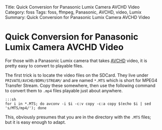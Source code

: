 Title: Quick Conversion for Panasonic Lumix Camera AVCHD Video
Category: foss
Tags: foss, ffmpeg, Panasonic, AVCHD, video, Lumix
Summary: Quick Conversion for Panasonic Lumix Camera AVCHD Video

# Quick Conversion for Panasonic Lumix Camera AVCHD Video

For those with a Panasonic Lumix camera that takes [AVCHD](https://en.wikipedia.org/wiki/AVCHD) 
video, it is pretty easy to convert to playable files. 

The first trick is to locate the video files on the SDCard. They live under 
`PRIVATE/AVCHD/BDMV/STREAM/` and are named `*.MTS` which is short for MPEG4 Transfer Stream.
Copy these somewhere, then use the following command to convert them to `.mp4` files playable 
just about anywhere.

    :::sh
    for i in *.MTS; do avconv -i $i -c:v copy -c:a copy $(echo $i | sed 's/MTS/mp4/'); done
    
This, obviously presumes that you are in the directory with the `.MTS` files; but it is easy 
enough to adapt.
